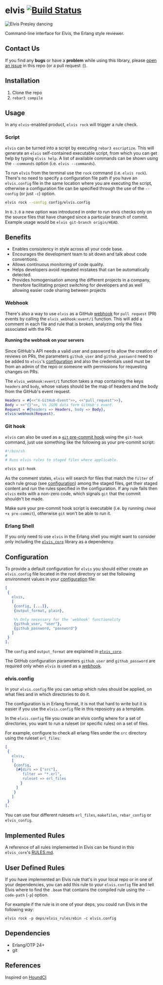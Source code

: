 # elvis [![Build Status](https://github.com/inaka/elvis/workflows/build/badge.svg)](https://github.com/inaka/elvis)

![Elvis Presley dancing](https://www.reactiongifs.com/wp-content/uploads/2013/01/elvis-dance.gif)

Command-line interface for Elvis, the Erlang style reviewer.

## Contact Us

If you find any **bugs** or have a **problem** while using this library, please
[open an issue](https://github.com/inaka/elvis/issues/new) in this repo
(or a pull request :)).

## Installation

1. Clone the repo
2. `rebar3 compile`

## Usage

In any `elvis`-enabled product, `elvis rock` will trigger a rule check.

### Script

`elvis` can be turned into a script by executing `rebar3 escriptize`. This will
generate an `elvis` self-contained executable script, from which you can get
help by typing `elvis help`. A list of available commands can be shown using the
`--commands` option (i.e. `elvis --commands`).

To run `elvis` from the terminal use the `rock` command (i.e. `elvis
rock`). There's no need to specify a configuration file path if you have an
`elvis.config` file in the same location where you are executing the script,
otherwise a configuration file can be specified through the use of the
`--config` (or just `-c`) option.

```bash
elvis rock --config config/elvis.config
```

In `0.3.0` a new option was introduced in order to run elvis checks only on the source files that have changed since a particular branch of commit. Example usage would be `elvis git-branch origin/HEAD`.

## Benefits

- Enables consistency in style across all your code base.
- Encourages the development team to sit down and talk about code conventions.
- Allows continuous monitoring of code quality.
- Helps developers avoid repeated mistakes that can be automatically detected.
- Provides homogenisation among the different projects in a company, therefore facilitating project switching for developers and as well allowing easier code sharing between projects

### Webhook

There's also a way to use `elvis` as a GitHub [webhook][webhooks] for
`pull request` (PR) events by calling the `elvis_webhook:event/1` function. This will add
a comment in each file and rule that is broken, analyzing only the files
associated with the PR.

#### Running the webhook on your servers

Since GitHub's API needs a valid user and password to allow the creation of
reviews on PRs, the parameters `github_user` and `github_password` need to be
added to `elvis`'s [configuration](#configuration) and also the credentials used
must be from an admin of the repo or someone with permissions for requesting changes
on PRs.

The `elvis_webhook:event/1` function takes a map containing the keys `headers` and `body`,
whose values should be the map of headers and the body from the GitHub's event
request.

```erlang
Headers = #{<<"X-GitHub-Event">>, <<"pull_request">>},
Body = <<"{}">>, %% JSON data form GitHub's event.
Request = #{headers => Headers, body => Body},
elvis:webhook(Request).
```

### Git hook

`elvis` can also be used as a [`git` pre-commit hook][pre-commit]
using the `git-hook` command, just use something like the following as
your pre-commit script:

```bash
#!/bin/sh
#
# Runs elvis rules to staged files where applicable.

elvis git-hook
```

As the comment states, `elvis` will search for files that match the `filter` of
each rule group (see [configuration](#configuration)) among the staged files,
get their staged content and run the rules specified in the configuration.
If any rule fails then `elvis` exits with a non-zero code,
which signals `git` that the commit shouldn't be made.

Make sure your pre-commit hook script is executable (i.e. by running
`chmod +x pre-commit`), otherwise `git` won't be able to run it.

### Erlang Shell

If you only need to use `elvis` in the Erlang shell you might want to
consider only including the [`elvis_core`](https://github.com/inaka/elvis_core)
library as a dependency.

## Configuration

To provide a default configuration for `elvis` you should either create an
`elvis.config` file located in the root directory or set the following
environment values in your [configuration][config] file:

```erlang
[
 {
   elvis,
   [
    {config, [...]},
    {output_format, plain},

    %% Only necessary for the 'webhook' functionality
    {github_user, "user"},
    {github_password, "password"}
   ]
 }
].
```

The `config` and `output_format` are explained in [`elvis_core`](https://github.com/inaka/elvis_core).

The GitHub configuration parameters `github_user` and `github_password` are
required only when `elvis` is used as a [webhook](#webhook).

### elvis.config

In your `elvis.config` file you can setup which rules should be
applied, on what files and in which directories to do it.

The configuration is in Erlang format, it is not that hard to write
but it is easier if you use the `elvis.config` file in this reposiotry
as a template.

In the `elvis.config` file you create an elvis config where for a set
of directories, you want to run a ruleset (or specific rules) on a set
of files.

For example, configure to check all erlang files under the `src`
directory using the ruleset `erl_files`:

```erlang
[
 {
   elvis,
   [
    {config,
     [#{dirs => ["src"],
        filter => "*.erl",
        ruleset => erl_files
       }
     ]
    }
   ]
 }
].
```

You can use four different rulesets `erl_files`, `makefiles`, `rebar_config` or `elvis_config`.

## Implemented Rules

A reference of all rules implemented in Elvis can be found in this `elvis_core`'s [RULES.md](https://github.com/inaka/elvis_core/blob/main/RULES.md).

## User Defined Rules

If you have implemented an Elvis rule that's in your local repo or in one of
your dependencies, you can add this rule to your `elvis.config` file and
tell Elvis where to find the `.beam` that contains the compiled rule using
the `--code-path` (`-p`) option.

For example if the rule is in one of your deps, you could run Elvis in the
following way:

```shell
elvis rock -p deps/elvis_rules/ebin -c elvis.config
```

## Dependencies

- Erlang/OTP 24+
- git

## References

Inspired on [HoundCI][houndci]

  [houndci]: https://houndci.com/
  [pre-commit]: https://git-scm.com/book/en/Customizing-Git-Git-Hooks#Client-Side-Hooks
  [config]: https://www.erlang.org/doc/man/config.html
  [webhooks]: https://developer.github.com/v3/repos/hooks/
